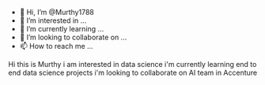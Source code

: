 - 👋 Hi, I’m @Murthy1788
- 👀 I’m interested in ...
- 🌱 I’m currently learning ...
- 💞️ I’m looking to collaborate on ...
- 📫 How to reach me ...

<!---
Murthy1788/Murthy1788 is a ✨ special ✨ repository because its `README.md` (this file) appears on your GitHub profile.
You can click the Preview link to take a look at your changes.
--->
Hi this is Murthy
i am interested in data science 
i'm currently learning end to end data science projects 
i'm looking to collaborate on AI team in Accenture 









